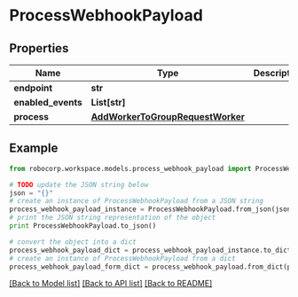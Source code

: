 # ProcessWebhookPayload


## Properties
Name | Type | Description | Notes
------------ | ------------- | ------------- | -------------
**endpoint** | **str** |  | 
**enabled_events** | **List[str]** |  | 
**process** | [**AddWorkerToGroupRequestWorker**](AddWorkerToGroupRequestWorker.md) |  | 

## Example

```python
from robocorp.workspace.models.process_webhook_payload import ProcessWebhookPayload

# TODO update the JSON string below
json = "{}"
# create an instance of ProcessWebhookPayload from a JSON string
process_webhook_payload_instance = ProcessWebhookPayload.from_json(json)
# print the JSON string representation of the object
print ProcessWebhookPayload.to_json()

# convert the object into a dict
process_webhook_payload_dict = process_webhook_payload_instance.to_dict()
# create an instance of ProcessWebhookPayload from a dict
process_webhook_payload_form_dict = process_webhook_payload.from_dict(process_webhook_payload_dict)
```
[[Back to Model list]](../README.md#documentation-for-models) [[Back to API list]](../README.md#documentation-for-api-endpoints) [[Back to README]](../README.md)


